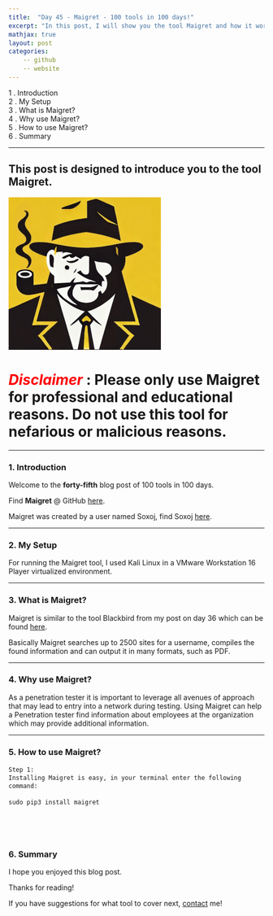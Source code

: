 ```yaml
---
title:  "Day 45 - Maigret - 100 tools in 100 days!"
excerpt: "In this post, I will show you the tool Maigret and how it works."
mathjax: true
layout: post
categories:
    -- github
    -- website
---
```


1 . Introduction
<br>
2 . My Setup
<br>
3 . What is Maigret?
<br>
4 . Why use Maigret?
<br>
5 . How to use Maigret?
<br>
6 . Summary

---

## This post is designed to introduce you to the tool Maigret.

![](https://raw.githubusercontent.com/soxoj/maigret/main/static/maigret.png)

# <span style="color:red">***Disclaimer***</span> : **Please only use Maigret for professional and educational reasons. Do not use this tool for nefarious or malicious reasons.**

---

### 1. **Introduction**

Welcome to the **forty-fifth** blog post of 100 tools in 100 days.<br> 

Find **Maigret** @ GitHub [here](https://github.com/soxoj/maigret).

Maigret was created by a user named Soxoj, find Soxoj [here](https://github.com/soxoj).


---

### 2. **My Setup**

For running the Maigret tool, I used Kali Linux in a VMware Workstation 16 Player virtualized environment.

---

### 3. **What is Maigret?**

Maigret is similar to the tool Blackbird from my post on day 36 which can be found [here](https://matthewomccorkle.github.io/day_036_blackbird/).

Basically Maigret searches up to 2500 sites for a username, compiles the found information and can output it in many formats, such as PDF. 

---

### 4. **Why use Maigret?**

As a penetration tester it is important to leverage all avenues of approach that may lead to entry into a network during testing. Using Maigret can help a Penetration tester find information about employees at the organization which may provide additional information. 


---

### 5. **How to use Maigret?**

    Step 1:
    Installing Maigret is easy, in your terminal enter the following command:

    sudo pip3 install maigret

<br>

![]()

### 6. **Summary**



I hope you enjoyed this blog post.

Thanks for reading!<br>

If you have suggestions for what tool to cover next, [contact](mailto:matthew.o.mccorkle@gmail.com) me!
